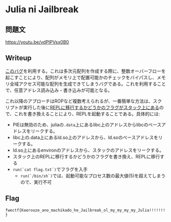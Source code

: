 # Julia ni Jailbreak

## 問題文

https://youtu.be/vdPIPVsx0B0

## Writeup

[このバグ](https://github.com/JuliaLang/julia/issues/54328)を利用する。これは多次元配列を作成する際に、整数オーバーフローを起こすことにより、配列がメモリ上で配置可能かのチェックをバイパスし、メモリ全域アクセス可能な配列を生成できてしまうバグである。これを利用することで、任意アドレス読み込み・書き込みが可能となる。

これ以降のアプローチはROPなど複数考えられるが、一番簡単な方法は、スクリプトが実行した後に[REPLに移行するかどうかのフラグがスタック上にある](https://github.com/JuliaLang/julia/blob/99663f5828517f31f7b50ab17ca1e2d59ae4f2e3/base/client.jl#L241)ので、これを書き換えることにより、REPLを起動することである。具体的には:
* PIEは無効のため、juliaの`.data`上にあるlibc上のアドレスからlibcのベースアドレスをリークする。
* libc上の.data上にあるld.so上のアドレスから、ld.soのベースアドレスをリークする。
* ld.so上にあるenvironのアドレスから、スタックのアドレスをリークする。
* スタック上のREPLに移行するかどうかのフラグを書き換え、REPLに移行する
* ``run(`cat flag.txt`)``でフラグを入手
    * ``run(`/bin/sh`)``では、起動可能なプロセス数の最大値(5)を超えてしまうので、実行不可



## Flag

`fwectf{Kaerouze_ano_machikado_he_Jailbreak_ol_my_my_my_my_Julia!!!!!!!}`


